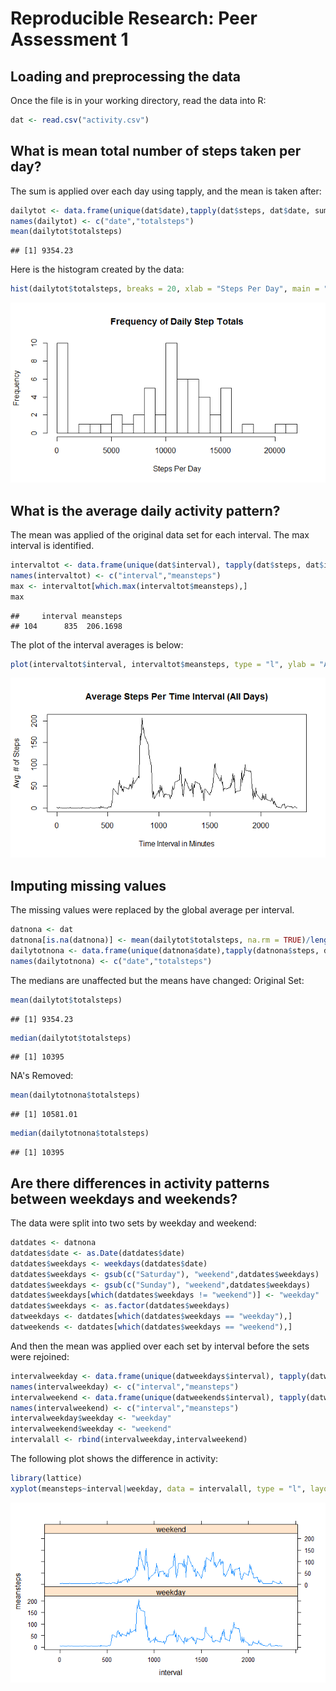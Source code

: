 # Reproducible Research: Peer Assessment 1


## Loading and preprocessing the data
Once the file is in your working directory, read the data into R:

```r
dat <- read.csv("activity.csv")
```


## What is mean total number of steps taken per day?
The sum is applied over each day using tapply, and the mean is taken after:

```r
dailytot <- data.frame(unique(dat$date),tapply(dat$steps, dat$date, sum, na.rm = TRUE), row.names=NULL)
names(dailytot) <- c("date","totalsteps")
mean(dailytot$totalsteps)
```

```
## [1] 9354.23
```
Here is the histogram created by the data:

```r
hist(dailytot$totalsteps, breaks = 20, xlab = "Steps Per Day", main = "Frequency of Daily Step Totals")
```

![](PA1_template_files/figure-html/histogram-1.png) 

## What is the average daily activity pattern?
The mean was applied of the original data set for each interval. The max interval is identified.

```r
intervaltot <- data.frame(unique(dat$interval), tapply(dat$steps, dat$interval, mean, na.rm = TRUE), row.names=NULL)
names(intervaltot) <- c("interval","meansteps")
max <- intervaltot[which.max(intervaltot$meansteps),]
max
```

```
##     interval meansteps
## 104      835  206.1698
```
The plot of the interval averages is below:

```r
plot(intervaltot$interval, intervaltot$meansteps, type = "l", ylab = "Avg. # of Steps", xlab = "Time Interval in Minutes", main = "Average Steps Per Time Interval (All Days)")
```

![](PA1_template_files/figure-html/plot-1.png) 

## Imputing missing values
The missing values were replaced by the global average per interval.

```r
datnona <- dat
datnona[is.na(datnona)] <- mean(dailytot$totalsteps, na.rm = TRUE)/length(intervaltot$interval)
dailytotnona <- data.frame(unique(datnona$date),tapply(datnona$steps, datnona$date, sum, na.rm = TRUE), row.names=NULL)
names(dailytotnona) <- c("date","totalsteps")
```
The medians are unaffected but the means have changed:
Original Set:

```r
mean(dailytot$totalsteps)
```

```
## [1] 9354.23
```

```r
median(dailytot$totalsteps)
```

```
## [1] 10395
```
NA's Removed:

```r
mean(dailytotnona$totalsteps)
```

```
## [1] 10581.01
```

```r
median(dailytotnona$totalsteps)
```

```
## [1] 10395
```

## Are there differences in activity patterns between weekdays and weekends?
The data were split into two sets by weekday and weekend:

```r
datdates <- datnona
datdates$date <- as.Date(datdates$date)
datdates$weekdays <- weekdays(datdates$date)
datdates$weekdays <- gsub(c("Saturday"), "weekend",datdates$weekdays)
datdates$weekdays <- gsub(c("Sunday"), "weekend",datdates$weekdays)
datdates$weekdays[which(datdates$weekdays != "weekend")] <- "weekday"
datdates$weekdays <- as.factor(datdates$weekdays)
datweekdays <- datdates[which(datdates$weekdays == "weekday"),]
datweekends <- datdates[which(datdates$weekdays == "weekend"),]
```
And then the mean was applied over each set by interval before the sets were rejoined:

```r
intervalweekday <- data.frame(unique(datweekdays$interval), tapply(datweekdays$steps, datweekdays$interval, mean, na.rm = TRUE), row.names=NULL)
names(intervalweekday) <- c("interval","meansteps")
intervalweekend <- data.frame(unique(datweekends$interval), tapply(datweekends$steps, datweekends$interval, mean, na.rm = TRUE), row.names=NULL)
names(intervalweekend) <- c("interval","meansteps")
intervalweekday$weekday <- "weekday"
intervalweekend$weekday <- "weekend"
intervalall <- rbind(intervalweekday,intervalweekend)
```
The following plot shows the difference in activity:

```r
library(lattice)
xyplot(meansteps~interval|weekday, data = intervalall, type = "l", layout = c(1,2))
```

![](PA1_template_files/figure-html/xyplot-1.png) 

